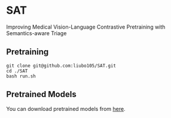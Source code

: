 # SAT
Improving Medical Vision-Language Contrastive Pretraining with Semantics-aware Triage

## Pretraining
```
git clone git@github.com:liubo105/SAT.git
cd ./SAT
bash run.sh
```

## Pretrained Models
You can download pretrained models from [here](https://drive.google.com/drive/folders/18aBrC0kzZi8iIYnSgzcs7kLfvg3d0ECA?usp=sharing).

